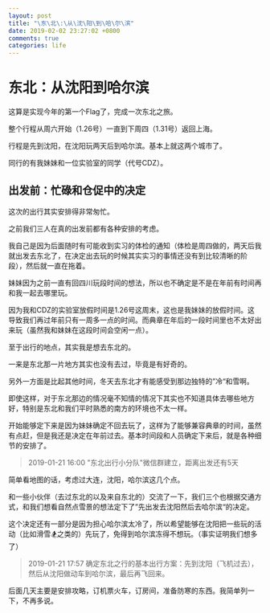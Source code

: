 ```yaml
---
layout: post
title: "\东\北\:\从\沈\阳\到\哈\尔\滨"
date: 2019-02-02 23:27:02 +0800
comments: true
categories: life
---
```




# 东北：从沈阳到哈尔滨



这算是实现今年的第一个Flag了，完成一次东北之旅。

整个行程从周六开始（1.26号）一直到下周四（1.31号）返回上海。

行程是先到沈阳，在沈阳玩两天后到哈尔滨。基本上就这两个城市了。

同行的有我妹妹和一位实验室的同学（代号CDZ）。



## 出发前：忙碌和仓促中的决定

这次的出行其实安排得非常匆忙。



之前我们三人在真的出发前都有各种安排的考虑。

我自己是因为后面随时有可能收到实习的体检的通知（体检是周四做的，两天后我就出发去东北了，在决定出去玩的时候其实实习的事情还没有到比较清晰的阶段），然后就一直在拖着。

妹妹因为之前一直有回四川玩段时间的想法，所以也不确定是不是在年前有时间再和我一起去哪里玩。

因为我和CDZ的实验室放假时间是1.26号这周末，这也是我妹妹的放假时间。这导致我们再过年前只有一周多一点的时间。而典章在年后的一段时间里也不太好出来玩（虽然我和妹妹在这段时间会空闲一点）。



至于出行的地点，其实我是想去东北的。

一来是东北那一片地方其实也没有去过，毕竟是有好奇的。

另外一方面是比起其他时间，冬天去东北才有能感受到那边独特的”冷“和雪啊。

即使这样，对于东北那边的情况毫不知情的情况下其实也不知道具体去哪些地方好，特别是东北和我们平时熟悉的南方的环境也不太一样。



开始能够定下来是因为妹妹确定不回去玩了，这样为了能够兼容典章的时间，虽然有点赶，但是我还是决定在年前过去。基本时间段和人员确定下来后，就是各种细节的安排了。

> 2019-01-21 16:00  "东北出行小分队"微信群建立，距离出发还有5天



简单看地图的话，考虑过大连，沈阳，哈尔滨这几个点。

和一些小伙伴（去过东北的以及来自东北的）交流了一下，我们三个也根据交通方式，和我们想看自然点雪景的想法定下了”先出发去沈阳然后去哈尔滨“的决定。

这个决定还有一部分是因为担心哈尔滨太冷了，所以希望能够在沈阳把一些玩的活动（比如滑雪🏂之类的）先玩了，免得到哈尔滨冻得不想玩。（事实证明我们想多了）

> 2019-01-21 17:57 确定东北之行的基本出行方案：先到沈阳（飞机过去），然后从沈阳做动车到哈尔滨，最后再飞回来。



后面几天主要是安排攻略，订机票火车，订房间，准备防寒的东西。我简单列一下，不再多说。
